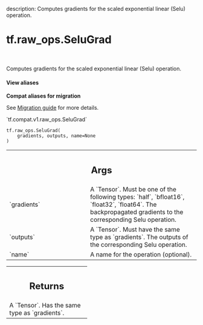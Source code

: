 description: Computes gradients for the scaled exponential linear (Selu) operation.

<div itemscope itemtype="http://developers.google.com/ReferenceObject">
<meta itemprop="name" content="tf.raw_ops.SeluGrad" />
<meta itemprop="path" content="Stable" />
</div>

# tf.raw_ops.SeluGrad

<!-- Insert buttons and diff -->

<table class="tfo-notebook-buttons tfo-api nocontent" align="left">

</table>



Computes gradients for the scaled exponential linear (Selu) operation.

<section class="expandable">
  <h4 class="showalways">View aliases</h4>
  <p>
<b>Compat aliases for migration</b>
<p>See
<a href="https://www.tensorflow.org/guide/migrate">Migration guide</a> for
more details.</p>
<p>`tf.compat.v1.raw_ops.SeluGrad`</p>
</p>
</section>

<pre class="devsite-click-to-copy prettyprint lang-py tfo-signature-link">
<code>tf.raw_ops.SeluGrad(
    gradients, outputs, name=None
)
</code></pre>



<!-- Placeholder for "Used in" -->


<!-- Tabular view -->
 <table class="responsive fixed orange">
<colgroup><col width="214px"><col></colgroup>
<tr><th colspan="2"><h2 class="add-link">Args</h2></th></tr>

<tr>
<td>
`gradients`
</td>
<td>
A `Tensor`. Must be one of the following types: `half`, `bfloat16`, `float32`, `float64`.
The backpropagated gradients to the corresponding Selu operation.
</td>
</tr><tr>
<td>
`outputs`
</td>
<td>
A `Tensor`. Must have the same type as `gradients`.
The outputs of the corresponding Selu operation.
</td>
</tr><tr>
<td>
`name`
</td>
<td>
A name for the operation (optional).
</td>
</tr>
</table>



<!-- Tabular view -->
 <table class="responsive fixed orange">
<colgroup><col width="214px"><col></colgroup>
<tr><th colspan="2"><h2 class="add-link">Returns</h2></th></tr>
<tr class="alt">
<td colspan="2">
A `Tensor`. Has the same type as `gradients`.
</td>
</tr>

</table>

